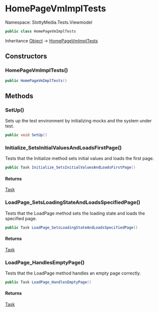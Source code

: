 # HomePageVmImplTests

Namespace: SlottyMedia.Tests.Viewmodel

```csharp
public class HomePageVmImplTests
```

Inheritance [Object](https://docs.microsoft.com/en-us/dotnet/api/system.object) → [HomePageVmImplTests](./slottymedia.tests.viewmodel.homepagevmimpltests.md)

## Constructors

### **HomePageVmImplTests()**

```csharp
public HomePageVmImplTests()
```

## Methods

### **SetUp()**

Sets up the test environment by initializing mocks and the system under test.

```csharp
public void SetUp()
```

### **Initialize_SetsInitialValuesAndLoadsFirstPage()**

Tests that the Initialize method sets initial values and loads the first page.

```csharp
public Task Initialize_SetsInitialValuesAndLoadsFirstPage()
```

#### Returns

[Task](https://docs.microsoft.com/en-us/dotnet/api/system.threading.tasks.task)<br>

### **LoadPage_SetsLoadingStateAndLoadsSpecifiedPage()**

Tests that the LoadPage method sets the loading state and loads the specified page.

```csharp
public Task LoadPage_SetsLoadingStateAndLoadsSpecifiedPage()
```

#### Returns

[Task](https://docs.microsoft.com/en-us/dotnet/api/system.threading.tasks.task)<br>

### **LoadPage_HandlesEmptyPage()**

Tests that the LoadPage method handles an empty page correctly.

```csharp
public Task LoadPage_HandlesEmptyPage()
```

#### Returns

[Task](https://docs.microsoft.com/en-us/dotnet/api/system.threading.tasks.task)<br>
